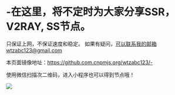 # -在这里，将不定时为大家分享SSR，V2RAY, SS节点。
只保证上网，不保证速度和稳定。
如果有疑问，可以联系我的邮箱wtzabc123@gmail.com

本页面镜像地址：https://github.com.cnpmjs.org/wtzabc123/-

使用微信扫描次二维码，进入小程序也可以得到节点哦！

![](https://github.com/wtzabc123/-/blob/master/screenshots/5.PNG)

